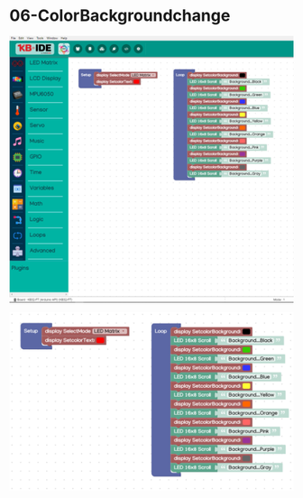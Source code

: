 # 06-ColorBackgroundchange

![](../../.gitbook/assets/image%20%2878%29.png)

![](../../.gitbook/assets/image%20%2875%29.png)

